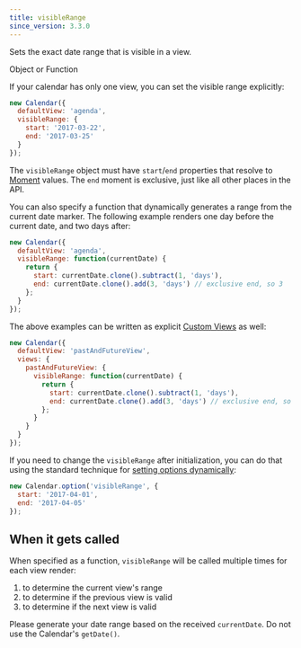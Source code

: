 ```yaml
---
title: visibleRange
since_version: 3.3.0
---
```


Sets the exact date range that is visible in a view.

<div class='spec' markdown='1'>
Object or Function
</div>

If your calendar has only one view, you can set the visible range explicitly:

```js
new Calendar({
  defaultView: 'agenda',
  visibleRange: {
    start: '2017-03-22',
    end: '2017-03-25'
  }
});
```

The `visibleRange` object must have `start`/`end` properties that resolve to [Moment](moment) values. The `end` moment is exclusive, just like all other places in the API.

You can also specify a function that dynamically generates a range from the current date marker. The following example renders one day before the current date, and two days after:

```js
new Calendar({
  defaultView: 'agenda',
  visibleRange: function(currentDate) {
    return {
      start: currentDate.clone().subtract(1, 'days'),
      end: currentDate.clone().add(3, 'days') // exclusive end, so 3
    };
  }
});
```

The above examples can be written as explicit [Custom Views](custom-view-with-settings) as well:

```js
new Calendar({
  defaultView: 'pastAndFutureView',
  views: {
    pastAndFutureView: {
      visibleRange: function(currentDate) {
        return {
          start: currentDate.clone().subtract(1, 'days'),
          end: currentDate.clone().add(3, 'days') // exclusive end, so 3
        };
      }
    }
  }
});
```

If you need to change the `visibleRange` after initialization, you can do that using the standard technique for [setting options dynamically](dynamic-options):

```js
new Calendar.option('visibleRange', {
  start: '2017-04-01',
  end: '2017-04-05'
});
```

## When it gets called

When specified as a function, `visibleRange` will be called multiple times for each view render:

1. to determine the current view's range
2. to determine if the previous view is valid
3. to determine if the next view is valid

Please generate your date range based on the received `currentDate`. Do not use the Calendar's `getDate()`.
